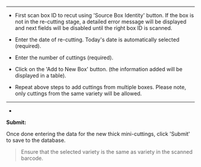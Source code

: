 #### 

***

- First scan box ID to recut using 'Source Box Identity' button. If the box is not in the re-cutting stage, a detailed error message will be displayed and next fields will be disabled until the right box ID is scanned.
- Enter the date of re-cutting. Today's date is automatically selected (required).
- Enter the number of cuttings (required).


- Click on the 'Add to New Box' button. (the information added will be displayed in a table).
- Repeat above steps to add cuttings from multiple boxes. Please note, only cuttings from the same variety will be allowed.
  
***
- 

**Submit:**

Once done entering the data for the new thick mini-cuttings, click 'Submit' to save to the database.


>Ensure that the selected variety is the same as variety in the scanned barcode.
